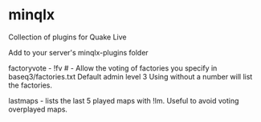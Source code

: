 # minqlx
Collection of plugins for Quake Live

Add to your server's minqlx-plugins folder

factoryvote - !fv # - Allow the voting of factories you specify in baseq3/factories.txt
              Default admin level 3
              Using without a number will list the factories.

lastmaps - lists the last 5 played maps with !lm. Useful to avoid voting overplayed maps.
